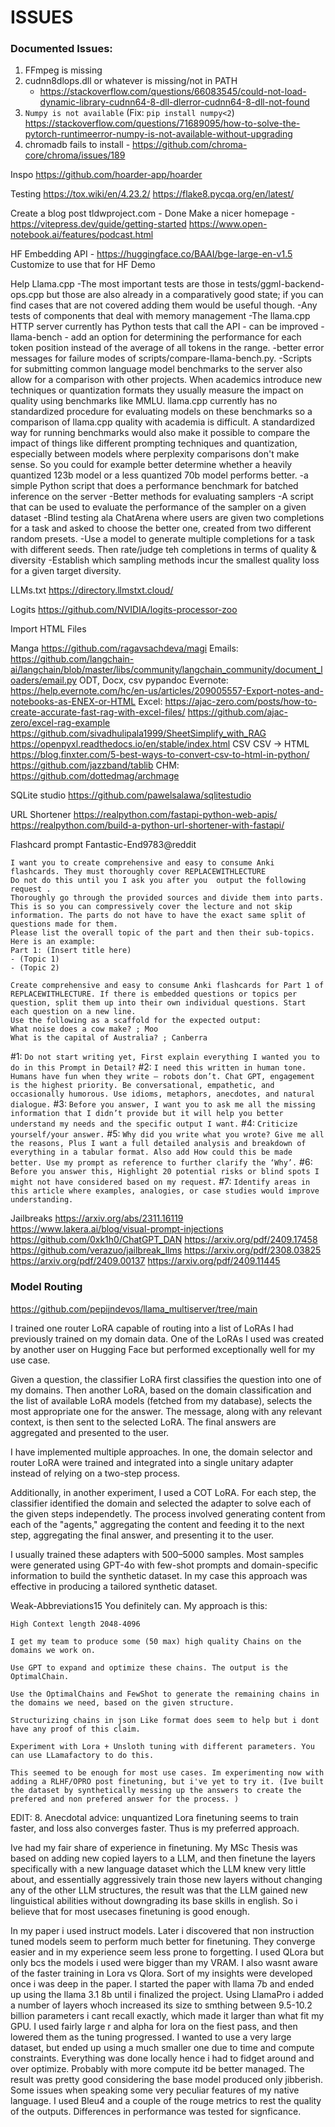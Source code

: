 # ISSUES

### Documented Issues:
1. FFmpeg is missing
2. cudnn8dlops.dll or whatever is missing/not in PATH
   * https://stackoverflow.com/questions/66083545/could-not-load-dynamic-library-cudnn64-8-dll-dlerror-cudnn64-8-dll-not-found
3. `Numpy is not available` (Fix: `pip install numpy<2`) https://stackoverflow.com/questions/71689095/how-to-solve-the-pytorch-runtimeerror-numpy-is-not-available-without-upgrading
4. chromadb fails to install - https://github.com/chroma-core/chroma/issues/189



Inspo
    https://github.com/hoarder-app/hoarder

Testing
    https://tox.wiki/en/4.23.2/
    https://flake8.pycqa.org/en/latest/


Create a blog post
    tldwproject.com - Done
    Make a nicer homepage - https://vitepress.dev/guide/getting-started
    https://www.open-notebook.ai/features/podcast.html

HF Embedding API - https://huggingface.co/BAAI/bge-large-en-v1.5
    Customize to use that for HF Demo

Help Llama.cpp
    -The most important tests are those in tests/ggml-backend-ops.cpp but those are also already in a comparatively good state; if you can find cases that are not covered adding them would be useful though.
    -Any tests of components that deal with memory management
    -The llama.cpp HTTP server currently has Python tests that call the API - can be improved
    -llama-bench - add an option for determining the performance for each token position instead of the average of all tokens in the range.
    -better error messages for failure modes of scripts/compare-llama-bench.py.
    -Scripts for submitting common language model benchmarks to the server also allow for a comparison with other projects.
        When academics introduce new techniques or quantization formats they usually measure the impact on quality using benchmarks like MMLU.
        llama.cpp currently has no standardized procedure for evaluating models on these benchmarks so a comparison of llama.cpp quality with academia is difficult.
        A standardized way for running benchmarks would also make it possible to compare the impact of things like different prompting techniques and quantization, especially between models where perplexity comparisons don't make sense.
        So you could for example better determine whether a heavily quantized 123b model or a less quantized 70b model performs better.
    -a simple Python script that does a performance benchmark for batched inference on the server
    -Better methods for evaluating samplers
        -A script that can be used to evaluate the performance of the sampler on a given dataset
        -Blind testing ala ChatArena where users are given two completions for a task and asked to choose the better one, created from two different random presets.
        -Use a model to generate multiple completions for a task with different seeds. Then rate/judge teh completions in terms of quality & diversity
        -Establish which sampling methods incur the smallest quality loss for a given target diversity.


LLMs.txt
    https://directory.llmstxt.cloud/


Logits
    https://github.com/NVIDIA/logits-processor-zoo



Import HTML Files
    
Manga
https://github.com/ragavsachdeva/magi
Emails:
https://github.com/langchain-ai/langchain/blob/master/libs/community/langchain_community/document_loaders/email.py
ODT, Docx, csv
    pypandoc
Evernote:
    https://help.evernote.com/hc/en-us/articles/209005557-Export-notes-and-notebooks-as-ENEX-or-HTML
Excel:
    https://ajac-zero.com/posts/how-to-create-accurate-fast-rag-with-excel-files/
    https://github.com/ajac-zero/excel-rag-example
    https://github.com/sivadhulipala1999/SheetSimplify_with_RAG
    https://openpyxl.readthedocs.io/en/stable/index.html
CSV
    CSV -> HTML https://blog.finxter.com/5-best-ways-to-convert-csv-to-html-in-python/
    https://github.com/jazzband/tablib
CHM:
    https://github.com/dottedmag/archmage


SQLite studio
    https://github.com/pawelsalawa/sqlitestudio


URL Shortener
    https://realpython.com/fastapi-python-web-apis/
    https://realpython.com/build-a-python-url-shortener-with-fastapi/



Flashcard prompt
Fantastic-End9783@reddit
```
I want you to create comprehensive and easy to consume Anki flashcards. They must thoroughly cover REPLACEWITHLECTURE
Do not do this until you I ask you after you  output the following request .
Thoroughly go through the provided sources and divide them into parts. This is so you can compressively cover the lecture and not skip information. The parts do not have to have the exact same split of questions made for them.
Please list the overall topic of the part and then their sub-topics.
Here is an example:
Part 1: (Insert title here)
- (Topic 1)
- (Topic 2)
```
```
Create comprehensive and easy to consume Anki flashcards for Part 1 of REPLACEWITHLECTURE. If there is embedded questions or topics per question, split them up into their own individual questions. Start each question on a new line. 
Use the following as a scaffold for the expected output:
What noise does a cow make? ; Moo
What is the capital of Australia? ; Canberra
```


#1: `Do not start writing yet, First explain everything I wanted you to do in this Prompt in Detail?`
#2: `I need this written in human tone. Humans have fun when they write — robots don’t. Chat GPT, engagement is the highest priority. Be conversational, empathetic, and occasionally humorous. Use idioms, metaphors, anecdotes, and natural dialogue.`
#3: `Before you answer, I want you to ask me all the missing information that I didn’t provide but it will help you better understand my needs and the specific output I want.`
#4: `Criticize yourself/your answer.`
#5: `Why did you write what you wrote? Give me all the reasons, Plus I want a full detailed analysis and breakdown of everything in a tabular format. Also add How could this be made better. Use my prompt as reference to further clarify the ‘Why’.`
#6: `Before you answer this, Highlight 20 potential risks or blind spots I might not have considered based on my request.`
#7: `Identify areas in this article where examples, analogies, or case studies would improve understanding.`


Jailbreaks
    https://arxiv.org/abs/2311.16119
    https://www.lakera.ai/blog/visual-prompt-injections
    https://github.com/0xk1h0/ChatGPT_DAN
    https://arxiv.org/pdf/2409.17458
    https://github.com/verazuo/jailbreak_llms
    https://arxiv.org/pdf/2308.03825
    https://arxiv.org/pdf/2409.00137
    https://arxiv.org/pdf/2409.11445







### Model Routing
https://github.com/pepijndevos/llama_multiserver/tree/main


I trained one router LoRA capable of routing into a list of LoRAs I had previously trained on my domain data. One of the LoRAs I used was created by another user on Hugging Face but performed exceptionally well for my use case.

Given a question, the classifier LoRA first classifies the question into one of my domains. Then another LoRA, based on the domain classification and the list of available LoRA models (fetched from my database), selects the most appropriate one for the answer. The message, along with any relevant context, is then sent to the selected LoRA. The final answers are aggregated and presented to the user.

I have implemented multiple approaches. In one, the domain selector and router LoRA were trained and integrated into a single unitary adapter instead of relying on a two-step process.

Additionally, in another experiment, I used a COT LoRA. For each step, the classifier identified the domain and selected the adapter to solve each of the given steps independetly. The process involved generating content from each of the "agents," aggregating the content and feeding it to the next step, aggregating the final answer, and presenting it to the user.

I usually trained these adapters with 500–5000 samples. Most samples were generated using GPT-4o with few-shot prompts and domain-specific information to build the synthetic dataset. In my case this approach was effective in producing a tailored synthetic dataset.

Weak-Abbreviations15
You definitely can.
My approach is this:

    High Context length 2048-4096

    I get my team to produce some (50 max) high quality Chains on the domains we work on.

    Use GPT to expand and optimize these chains. The output is the OptimalChain.

    Use the OptimalChains and FewShot to generate the remaining chains in the domains we need, based on the given structure.

    Structurizing chains in json Like format does seem to help but i dont have any proof of this claim.

    Experiment with Lora + Unsloth tuning with different parameters. You can use LLamafactory to do this.

    This seemed to be enough for most use cases. Im experimenting now with adding a RLHF/OPRO post finetuning, but i've yet to try it. (Ive built the dataset by synthetically messing up the answers to create the prefered and non prefered answer for the process. )

EDIT: 8. Anecdotal advice: unquantized Lora finetuning seems to train faster, and loss also converges faster. Thus is my preferred approach.

Ive had my fair share of experience in finetuning. My MSc Thesis was based on adding new copied layers to a LLM, and then finetune the layers specifically with a new language dataset which the LLM knew very little about, and essentially aggressively train those new layers without changing any of the other LLM structures, the result was that the LLM gained new linguistical abilities without downgrading its base skills in english. So i believe that for most usecases finetuning is good enough.


In my paper i used instruct models. Later i discovered that non instruction tuned models seem to perform much better for finetuning. They converge easier and in my experience seem less prone to forgetting. I used QLora but only bcs the models i used were bigger than my VRAM. I also wasnt aware of the faster training in Lora vs Qlora. Sort of my insights were developed once i was deep in the paper. I started the paper with llama 7b and ended up using the llama 3.1 8b until i finalized the project. Using LlamaPro i added a number of layers whoch increased its size to smthing between 9.5-10.2 billion parameters i cant recall exactly, which made it larger than what fit my GPU. I used fairly large r and alpha for lora on the fiest pass, and then lowered them as the tuning progressed. I wanted to use a very large dataset, but ended up using a much smaller one due to time and compute constraints. Everything was done locally hence i had to fidget around and over optimize. Probably with more compute itd be better managed. The result was pretty good considering the base model produced only jibberish. Some issues when speaking some very peculiar features of my native language. I used Bleu4 and a couple of the rouge metrics to rest the quality of the outputs. Differences in performance was tested for signficance.
